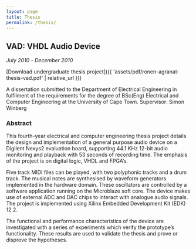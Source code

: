 ```yaml
---
layout: page
title: Thesis
permalink: /thesis/
---
```


## VAD: VHDL Audio Device

*July 2010 - December 2010*

[Download undergraduate thesis project]({{ 'assets/pdf/ronen-agranat-thesis-vad.pdf' | relative_url }})

A dissertation submitted to the Department of Electrical Engineering in fulfilment
of the requirements for the degree of
BSc(Eng) Electrical and Computer Engineering at the University of Cape Town.
Supervisor: Simon Winberg

### Abstract

This fourth-year electrical and computer engineering thesis project details the design and implementation of a general purpose audio device on a Digilent Nexys2 evaluation board, supporting 44.1 KHz 12-bit audio monitoring and playback with 53 seconds of recording time.
The emphasis of the project is on digital logic, VHDL and FPGA’s.

Five track MIDI files can be played, with two polyphonic tracks and a drum track.
The musical notes are synthesised by waveform generators implemented in the hardware domain.
These oscillators are controlled by a software application running on the Microblaze soft core.
The device makes use of external ADC and DAC chips to interact with analogue audio signals.
The project is implemented using Xilinx Embedded Development Kit (EDK) 12.2.

The functional and performance characteristics of the device are investigated with a series of experiments which verify the prototype’s functionality.
These results are used to validate the thesis and prove or disprove the hypotheses.
